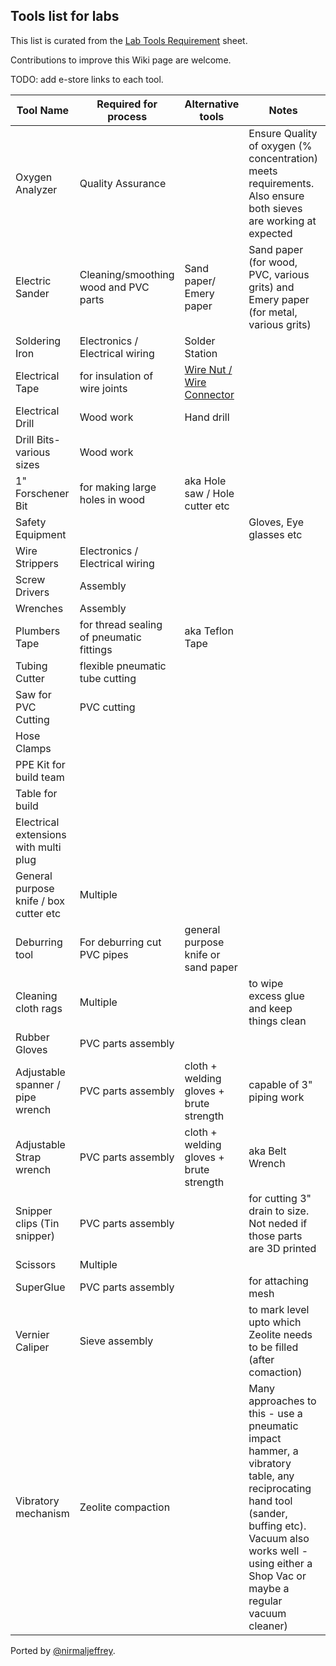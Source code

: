 ## Tools list for labs

This list is curated from the [Lab Tools Requirement](https://docs.google.com/spreadsheets/d/1DynT9Mh8jcV9qHxwFuQxj1fcQQHj_v_ymwpoZD1L23g/edit#gid=1782181776) sheet.

Contributions to improve this Wiki page are welcome.

TODO: add e-store links to each tool.

| Tool Name | Required for process | Alternative tools | Notes | Video Reference | Image Reference |
| ------ | ------ | ------ | ------ | ------ | ------ |
| Oxygen Analyzer | Quality Assurance  |  | Ensure Quality of oxygen (% concentration)  meets requirements. Also ensure both sieves are working at expected | [https://www.youtube.com/watch?v=cm3BnYiPxQ0](https://www.youtube.com/watch?v=cm3BnYiPxQ0) |  [https://tinyurl.com/Oxygen-Testor](https://tinyurl.com/Oxygen-Testor)|
| Electric Sander | Cleaning/smoothing wood and PVC parts | Sand paper/ Emery paper | Sand paper (for wood, PVC, various grits) and Emery paper (for metal, various grits) |  | |
| Soldering Iron | Electronics / Electrical wiring | Solder Station |  |  |  |
| Electrical Tape | for insulation of wire joints | [Wire Nut / Wire Connector](https://en.wikipedia.org/wiki/Twist-on_wire_connector) |  |  |  |
| Electrical Drill | Wood work  | Hand drill |  |  |  |
| Drill Bits- various sizes | Wood work  |  |  |  |  |
| 1" Forschener Bit | for making large holes in wood | aka Hole saw / Hole cutter etc |  |  |  |
| Safety Equipment |  |  | Gloves, Eye glasses etc |  |  |
| Wire Strippers | Electronics / Electrical wiring |  |  |  |  |
| Screw Drivers | Assembly |  |  |  |  |
| Wrenches | Assembly |  |  |  |  |
| Plumbers Tape | for thread sealing of pneumatic fittings | aka Teflon Tape |  |  |  |
| Tubing Cutter | flexible pneumatic tube cutting |  |  |  |  |
| Saw for PVC Cutting | PVC cutting |  |  |  |  |
| Hose Clamps |  |  |  |  |  |
| PPE Kit for build team |  |  |  |  |  |
| Table for build |  |  |  |  |  |
| Electrical extensions with multi plug |  |  |  |  |  |
| General purpose knife / box cutter etc | Multiple |  |  |  |  |
| Deburring tool | For deburring cut PVC pipes | general purpose knife or sand paper |  |  |  |
| Cleaning cloth rags | Multiple |  | to wipe excess glue and keep things clean |  |  |
| Rubber Gloves | PVC parts assembly |  |  |  |  |
| Adjustable spanner / pipe wrench | PVC parts assembly | cloth + welding gloves + brute strength |capable of 3" piping work  |  |  |
| Adjustable Strap wrench | PVC parts assembly | cloth + welding gloves + brute strength | aka Belt Wrench |  |  |
| Snipper clips (Tin snipper) | PVC parts assembly |  | for cutting 3" drain to size. Not neded if those parts are 3D printed |  |  |
| Scissors | Multiple |  |  |  |  |
| SuperGlue | PVC parts assembly |  | for attaching mesh |  |  |
| Vernier Caliper | Sieve assembly |  | to mark level upto which Zeolite needs to be filled (after comaction) | [https://youtu.be/kibjku2GYq0?t=257](https://youtu.be/kibjku2GYq0?t=257) |  |
| Vibratory mechanism  | Zeolite compaction |  | Many approaches to this - use a pneumatic impact hammer, a vibratory table, any reciprocating hand tool (sander, buffing etc).  Vacuum also works well - using either a Shop Vac or maybe a regular vacuum cleaner) | [https://youtu.be/kibjku2GYq0?t=441](https://youtu.be/kibjku2GYq0?t=441) |  |

Ported by [@nirmaljeffrey](https://github.com/nirmaljeffrey).

